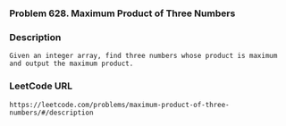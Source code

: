 ### Problem 628. Maximum Product of Three Numbers

### Description
	Given an integer array, find three numbers whose product is maximum and output the maximum product.

### LeetCode URL
	https://leetcode.com/problems/maximum-product-of-three-numbers/#/description
